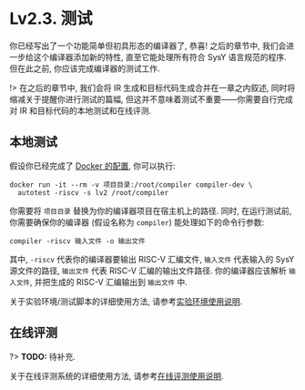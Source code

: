 # Lv2.3. 测试

你已经写出了一个功能简单但初具形态的编译器了, 恭喜! 之后的章节中, 我们会进一步给这个编译器添加新的特性, 直至它能处理所有符合 SysY 语言规范的程序. 但在此之前, 你应该完成编译器的测试工作.

!> 在之后的章节中, 我们会将 IR 生成和目标代码生成合并在一章之内叙述, 同时将缩减关于提醒你进行测试的篇幅, 但这并不意味着测试不重要——你需要自行完成对 IR 和目标代码的本地测试和在线评测.

## 本地测试

假设你已经完成了 [Docker 的配置](/lv0-env-config/docker), 你可以执行:

```
docker run -it --rm -v 项目目录:/root/compiler compiler-dev \
  autotest -riscv -s lv2 /root/compiler
```

你需要将 `项目目录` 替换为你的编译器项目在宿主机上的路径. 同时, 在运行测试前, 你需要确保你的编译器 (假设名称为 `compiler`) 能处理如下的命令行参数:

```
compiler -riscv 输入文件 -o 输出文件
```

其中, `-riscv` 代表你的编译器要输出 RISC-V 汇编文件, `输入文件` 代表输入的 SysY 源文件的路径, `输出文件` 代表 RISC-V 汇编的输出文件路径. 你的编译器应该解析 `输入文件`, 并把生成的 RISC-V 汇编输出到 `输出文件` 中.

关于实验环境/测试脚本的详细使用方法, 请参考[实验环境使用说明](/misc-app-ref/environment).

## 在线评测

?> **TODO:** 待补充.

关于在线评测系统的详细使用方法, 请参考[在线评测使用说明](/misc-app-ref/oj).
